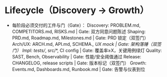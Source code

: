 # Lifecycle（Discovery → Growth）
- 每阶段必须交付的工件与门（Gate）：
Discovery: PROBLEM.md, COMPETITORS.md, RISKS.md  | Gate: 双方同意问题陈述
Shaping:  PRD.md, Roadmap.md, Milestones.md      | Gate: PRD 锁定（双签门）
Arch/UX:  ARCH.md, API.md, SCHEMA.*, UX mock     | Gate: 架构落锤（双签门）
Impl:     tests/*, src/*, CI config              | Gate: 覆盖率≥X，关键用例绿灯
Quality:  SAST, Bench, Observability             | Gate: 性能/安全阈值通过
Release:  CHANGELOG, release scripts             | Gate: 版本标记（双签门）
Growth:   Events.md, Dashboards.md, Runbook.md   | Gate: 告警与仪表到位
